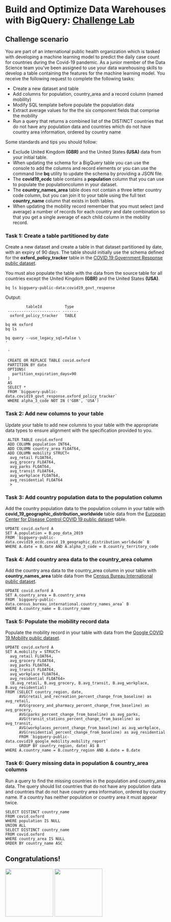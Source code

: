 # Build and Optimize Data Warehouses with BigQuery: [Challenge Lab](https://www.qwiklabs.com/focuses/14341?parent=catalog)

## Challenge scenario
You are part of an international public health organization which is tasked with developing a machine learning model to predict the daily case count for countries during the Covid-19 pandemic. As a junior member of the Data Science team you've been assigned to use your data warehousing skills to develop a table containing the features for the machine learning model. You receive the following request to complete the following tasks:

- Create a new dataset and table
- Add columns for population, country_area and a record column (named mobility) 
- Modify SQL template before populate the population data 
- Extract average values for the the six component fields that comprise the mobility 
- Run a query that returns a combined list of the DISTINCT countries that do not have any population data and countries which do not have country area information, ordered by country name

Some standards and tips you should follow:
- Exclude United Kingdom **(GBR)** and the United States **(USA)** data from your initial table.
- When updating the schema for a BigQuery table you can use the console to add the columns and record elements or you can use the command line **bq** utility to update the schema by providing a JSON file.
- The **covid19_ecdc** table contains a **population** column that you can use to populate the populationcolumn in your dataset.
- The **country_names_area** table does not contain a three letter country code column, but you can join it to your table using the full text **country_name** column that exists in both tables.
- When updating the mobility record remember that you must select (and average) a number of records for each country and date combination so that you get a single average of each child column in the mobility record.

### Task 1: Create a table partitioned by date
Create a new dataset and create a table in that dataset partitioned by date, with an expiry of 90 days. The table should initially use the schema defined for the **oxford_policy_tracker** table in the [COVID 19 Government Response public dataset](https://console.cloud.google.com/bigquery?p=bigquery-public-data&d=covid19_govt_response&page=dataset).

You must also populate the table with the data from the source table for all countries except the United Kingdom **(GBR)** and the United States **(USA)**.
```
bq ls bigquery-public-data:covid19_govt_response
```
Output:
```
         tableId          Type    
 ----------------------- ------- 
  oxford_policy_tracker   TABLE
```
```
bq mk oxford
bq ls
```
```
bq query --use_legacy_sql=false \
'

 '
```

```
 CREATE OR REPLACE TABLE covid.oxford
 PARTITION BY date
 OPTIONS(
   partition_expiration_days=90
 )
 AS
 SELECT *
 FROM `bigquery-public-data.covid19_govt_response.oxford_policy_tracker`
 WHERE alpha_3_code NOT IN ('GBR', 'USA')
```

### Task 2: Add new columns to your table
Update your table to add new columns to your table with the appropriate data types to ensure alignment with the specification provided to you.

```
 ALTER TABLE covid.oxford
 ADD COLUMN population INT64,
 ADD COLUMN country_area FLOAT64,
 ADD COLUMN mobility STRUCT<
  avg_retail FLOAT64,
  avg_grocery FLOAT64,
  avg_parks FLOAT64,
  avg_transit FLOAT64,
  avg_workplace FLOAT64,
  avg_residential FLOAT64
  >
```

### Task 3: Add country population data to the population column
Add the country population data to the population column in your table with **covid_19_geographic_distribution_worldwide** table data from the [European Center for Disease Control COVID 19 public dataset](https://console.cloud.google.com/bigquery?p=bigquery-public-data&d=covid19_ecdc&page=dataset) table.

```
UPDATE covid.oxford A
SET A.population = B.pop_data_2019
FROM `bigquery-public-data.covid19_ecdc.covid_19_geographic_distribution_worldwide` B
WHERE A.date = B.date AND A.alpha_3_code = B.country_territory_code
```

### Task 4: Add country area data to the country_area column
Add the country area data to the country_area column in your table with **country_names_area** table data from the [Census Bureau International public dataset](https://console.cloud.google.com/bigquery?p=bigquery-public-data&d=census_bureau_international&page=dataset).

```
UPDATE covid.oxford A
SET A.country_area = B.country_area
FROM `bigquery-public-data.census_bureau_international.country_names_area` B
WHERE A.country_name = B.country_name
```

### Task 5: Populate the mobility record data
Populate the mobility record in your table with data from the [Google COVID 19 Mobility public dataset](https://console.cloud.google.com/bigquery?p=bigquery-public-data&d=covid19_govt_response&page=dataset).

```
UPDATE covid.oxford A
SET A.mobility = STRUCT<
  avg_retail FLOAT64,
  avg_grocery FLOAT64,
  avg_parks FLOAT64,
  avg_transit FLOAT64,
  avg_workplace FLOAT64,
  avg_residential FLOAT64>
  (B.avg_retail, B.avg_grocery, B.avg_transit, B.avg_workplace, B.avg_residential)
FROM (SELECT country_region, date, 
      AVG(retail_and_recreation_percent_change_from_baseline) as avg_retail,
      AVG(grocery_and_pharmacy_percent_change_from_baseline) as avg_grocery,
      AVG(parks_percent_change_from_baseline) as avg_parks,
      AVG(transit_stations_percent_change_from_baseline) as avg_transit,
      AVG(workplaces_percent_change_from_baseline) as avg_workplace,
      AVG(residential_percent_change_from_baseline) as avg_residential
      FROM `bigquery-public-data.covid19_google_mobility.mobility_report`
      GROUP BY country_region, date) AS B
WHERE A.country_name = B.country_region AND A.date = B.date
```

### Task 6: Query missing data in population & country_area columns
Run a query to find the missing countries in the population and country_area data. The query should list countries that do not have any population data and countries that do not have country area information, ordered by country name. If a country has neither population or country area it must appear twice.

```
SELECT DISTINCT country_name
FROM covid.oxford
WHERE population IS NULL
UNION ALL
SELECT DISTINCT country_name
FROM covid.oxford
WHERE country_area IS NULL
ORDER BY country_name ASC
```


## Congratulations!
<img src="https://github.com/kkkkk317/qwiklabs-gcp/blob/main/img/BigQuery-for-Data-Warehousing.png" height="150" /> <img src="https://github.com/kkkkk317/qwiklabs-gcp/blob/main/img/Build-and-Optimize-Data-Warehouses-with-BigQuery.png" height="150" />
